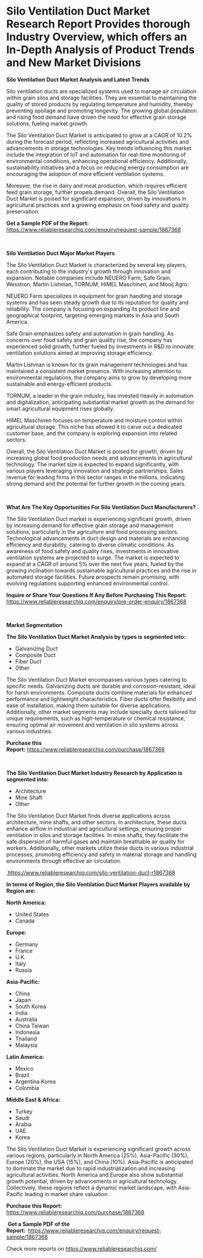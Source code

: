 <p><h1>Silo Ventilation Duct Market Research Report Provides thorough Industry Overview, which offers an In-Depth Analysis of Product Trends and New Market Divisions</h1></p><p><strong>Silo Ventilation Duct Market Analysis and Latest Trends</strong></p>
<p><p>Silo ventilation ducts are specialized systems used to manage air circulation within grain silos and storage facilities. They are essential to maintaining the quality of stored products by regulating temperature and humidity, thereby preventing spoilage and promoting longevity. The growing global population and rising food demand have driven the need for effective grain storage solutions, fueling market growth.</p><p>The Silo Ventilation Duct Market is anticipated to grow at a CAGR of 10.2% during the forecast period, reflecting increased agricultural activities and advancements in storage technologies. Key trends influencing this market include the integration of IoT and automation for real-time monitoring of environmental conditions, enhancing operational efficiency. Additionally, sustainability initiatives and a focus on reducing energy consumption are encouraging the adoption of more efficient ventilation systems. </p><p>Moreover, the rise in dairy and meat production, which requires efficient feed grain storage, further propels demand. Overall, the Silo Ventilation Duct Market is poised for significant expansion, driven by innovations in agricultural practices and a growing emphasis on food safety and quality preservation.</p></p>
<p><strong>Get a Sample PDF of the Report:&nbsp;</strong> <a href="https://www.reliableresearchiq.com/enquiry/request-sample/1867368?utm_campaign=99&utm_medium=2&utm_source=Github&utm_content=ia&utm_term=04022025&utm_id=silo-ventilation-duct">https://www.reliableresearchiq.com/enquiry/request-sample/1867368</a></p>
<p>&nbsp;</p>
<p><strong>Silo Ventilation Duct Major Market Players</strong></p>
<p><p>The Silo Ventilation Duct Market is characterized by several key players, each contributing to the industry's growth through innovation and expansion. Notable companies include NEUERO Farm, Safe Grain, Wesstron, Martin Lishman, TORNUM, HIMEL Maschinen, and Mooij Agro.</p><p>NEUERO Farm specializes in equipment for grain handling and storage systems and has seen steady growth due to its reputation for quality and reliability. The company is focusing on expanding its product line and geographical footprint, targeting emerging markets in Asia and South America.</p><p>Safe Grain emphasizes safety and automation in grain handling. As concerns over food safety and grain quality rise, the company has experienced solid growth, further fueled by investments in R&D to innovate ventilation solutions aimed at improving storage efficiency.</p><p>Martin Lishman is known for its grain management technologies and has maintained a consistent market presence. With increasing attention to environmental regulations, the company aims to grow by developing more sustainable and energy-efficient products.</p><p>TORNUM, a leader in the grain industry, has invested heavily in automation and digitalization, anticipating substantial market growth as the demand for smart agricultural equipment rises globally.</p><p>HIMEL Maschinen focuses on temperature and moisture control within agricultural storage. This niche has allowed it to carve out a dedicated customer base, and the company is exploring expansion into related sectors.</p><p>Overall, the Silo Ventilation Duct Market is poised for growth, driven by increasing global food production needs and advancements in agricultural technology. The market size is expected to expand significantly, with various players leveraging innovation and strategic partnerships. Sales revenue for leading firms in this sector ranges in the millions, indicating strong demand and the potential for further growth in the coming years.</p></p>
<p>&nbsp;</p>
<p><strong>What Are The Key Opportunities For Silo Ventilation Duct Manufacturers?</strong></p>
<p><p>The Silo Ventilation Duct market is experiencing significant growth, driven by increasing demand for effective grain storage and management solutions, particularly in the agriculture and food processing sectors. Technological advancements in duct design and materials are enhancing efficiency and durability, catering to diverse climatic conditions. As awareness of food safety and quality rises, investments in innovative ventilation systems are projected to surge. The market is expected to expand at a CAGR of around 5% over the next five years, fueled by the growing inclination towards sustainable agricultural practices and the rise in automated storage facilities. Future prospects remain promising, with evolving regulations supporting enhanced environmental control.</p></p>
<p><strong>Inquire or Share Your Questions If Any Before Purchasing This Report:</strong> <a href="https://www.reliableresearchiq.com/enquiry/pre-order-enquiry/1867368?utm_campaign=99&utm_medium=2&utm_source=Github&utm_content=ia&utm_term=04022025&utm_id=silo-ventilation-duct">https://www.reliableresearchiq.com/enquiry/pre-order-enquiry/1867368</a></p>
<p>&nbsp;</p>
<p><strong>Market Segmentation</strong></p>
<p><strong>The Silo Ventilation Duct Market Analysis by types is segmented into:</strong></p>
<p><ul><li>Galvanizing Duct</li><li>Composite Duct</li><li>Fiber Duct</li><li>Other</li></ul></p>
<p><p>The Silo Ventilation Duct Market encompasses various types catering to specific needs. Galvanizing ducts are durable and corrosion-resistant, ideal for harsh environments. Composite ducts combine materials for enhanced performance and lightweight characteristics. Fiber ducts offer flexibility and ease of installation, making them suitable for diverse applications. Additionally, other market segments may include specialty ducts tailored for unique requirements, such as high-temperature or chemical resistance, ensuring optimal air movement and ventilation in silo systems across various industries.</p></p>
<p><strong>Purchase this Report:&nbsp;</strong><a href="https://www.reliableresearchiq.com/purchase/1867368?utm_campaign=99&utm_medium=2&utm_source=Github&utm_content=ia&utm_term=04022025&utm_id=silo-ventilation-duct">https://www.reliableresearchiq.com/purchase/1867368</a></p>
<p>&nbsp;</p>
<p><strong>The Silo Ventilation Duct Market Industry Research by Application is segmented into:</strong></p>
<p><ul><li>Architecture</li><li>Mine Shaft</li><li>Other</li></ul></p>
<p><p>The Silo Ventilation Duct Market finds diverse applications across architecture, mine shafts, and other sectors. In architecture, these ducts enhance airflow in industrial and agricultural settings, ensuring proper ventilation in silos and storage facilities. In mine shafts, they facilitate the safe dispersion of harmful gases and maintain breathable air quality for workers. Additionally, other markets utilize these ducts in various industrial processes, promoting efficiency and safety in material storage and handling environments through effective air circulation.</p></p>
<p><a href="https://www.reliableresearchiq.com/silo-ventilation-duct-r1867368?utm_campaign=99&utm_medium=2&utm_source=Github&utm_content=ia&utm_term=04022025&utm_id=silo-ventilation-duct">&nbsp;https://www.reliableresearchiq.com/silo-ventilation-duct-r1867368</a></p>
<p><strong>In terms of Region, the Silo Ventilation Duct Market Players available by Region are:</strong></p>
<p>
    <p> <strong> North America: </strong>
        <ul>
            <li>United States</li>
            <li>Canada</li>
        </ul>
        </p> 
    <p> <strong> Europe: </strong>
        <ul>
            <li>Germany</li>
            <li>France</li>
            <li>U.K.</li>
            <li>Italy</li>
            <li>Russia</li>
        </ul>
        </p> 
    <p> <strong> Asia-Pacific: </strong>
        <ul>
            <li>China</li>
            <li>Japan</li>
            <li>South Korea</li>
            <li>India</li>
            <li>Australia</li>
            <li>China Taiwan</li>
            <li>Indonesia</li>
            <li>Thailand</li>
            <li>Malaysia</li>
        </ul>
        </p> 
    <p> <strong> Latin America: </strong>
        <ul>
            <li>Mexico</li>
            <li>Brazil</li>
            <li>Argentina Korea</li>
            <li>Colombia</li>
        </ul>
        </p> 
    <p> <strong> Middle East & Africa: </strong>
        <ul>
            <li>Turkey</li>
            <li>Saudi</li>
            <li>Arabia</li>
            <li>UAE</li>
            <li>Korea</li>
        </ul>
    </p>
    </p>
<p><p>The Silo Ventilation Duct Market is experiencing significant growth across various regions, particularly in North America (25%), Asia-Pacific (30%), Europe (20%), the USA (15%), and China (10%). Asia-Pacific is anticipated to dominate the market due to rapid industrialization and increasing agricultural activities. North America and Europe also show substantial growth potential, driven by advancements in agricultural technology. Collectively, these regions reflect a dynamic market landscape, with Asia-Pacific leading in market share valuation.</p></p>
<p><strong>Purchase this Report: </strong><a href="https://www.reliableresearchiq.com/purchase/1867368?utm_campaign=99&utm_medium=2&utm_source=Github&utm_content=ia&utm_term=04022025&utm_id=silo-ventilation-duct">https://www.reliableresearchiq.com/purchase/1867368</a></p>
<p>&nbsp;<strong>Get a Sample PDF of the Report:&nbsp;&nbsp;</strong><a href="https://www.reliableresearchiq.com/enquiry/request-sample/1867368?utm_campaign=99&utm_medium=2&utm_source=Github&utm_content=ia&utm_term=04022025&utm_id=silo-ventilation-duct">https://www.reliableresearchiq.com/enquiry/request-sample/1867368</a></p>
<p><strong></strong></p>
<p>Check more reports on <a href="https://www.reliableresearchiq.com/?utm_campaign=99&utm_medium=2&utm_source=Github&utm_content=ia&utm_term=04022025&utm_id=silo-ventilation-duct">https://www.reliableresearchiq.com/</a></p>